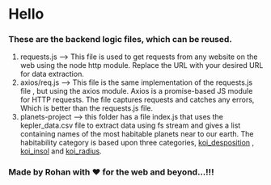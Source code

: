 # Hello
### These are the backend logic files, which can be reused.
1. requests.js --> This file is used to get requests from any website on the web using the node http module. Replace the URL with your desired URL for data extraction.
2. axios/req.js --> This file is the same implementation of the requests.js file , but using the axios module. Axios is a promise-based JS module for HTTP requests. The file captures requests and catches any errors, Which is better than the requests.js file.
3. planets-project --> this folder has a file index.js that uses the kepler_data.csv file to extract data using fs stream and gives a list containing names of the most habitable planets near to our earth. The habitability category is based upon three categories, <a href = "https://en.wikipedia.org/wiki/Kepler_object_of_interest">koi_desposition</a> , <a href = "https://en.wikipedia.org/wiki/Kepler_object_of_interest">koi_insol</a> and <a href = "https://en.wikipedia.org/wiki/Kepler_object_of_interest">koi_radius</a>.

### Made by Rohan with ❤️ for the web and beyond...!!!
